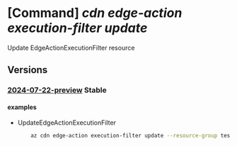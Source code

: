 # [Command] _cdn edge-action execution-filter update_

Update EdgeActionExecutionFilter resource

## Versions

### [2024-07-22-preview](/Resources/mgmt-plane/L3N1YnNjcmlwdGlvbnMve30vcmVzb3VyY2Vncm91cHMve30vcHJvdmlkZXJzL21pY3Jvc29mdC5jZG4vZWRnZWFjdGlvbnMve30vZXhlY3V0aW9uZmlsdGVycy97fQ==/2024-07-22-preview.xml) **Stable**

<!-- mgmt-plane /subscriptions/{}/resourcegroups/{}/providers/microsoft.cdn/edgeactions/{}/executionfilters/{} 2024-07-22-preview -->

#### examples

- UpdateEdgeActionExecutionFilter
    ```bash
        az cdn edge-action execution-filter update --resource-group testrg --edge-action-name edgeAction1 --execution-filter executionFilter1 --location global --version-id /subscriptions/00000000-0000-0000-0000-000000000000/resourcegroups/testrg/providers/Microsoft.Cdn/EdgeActions/edgeAction1/versions/version1 --execution-filter-identifier-header-name header-key --execution-filter-identifier-header-value header-value
    ```
